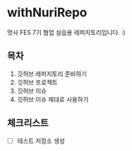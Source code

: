 # withNuriRepo
멋사 FES 7기 협업 실습용 레퍼지토리입니다. :)

## 목차
1. 깃허브 레퍼지토리 준비하기
2. 깃허브 프로젝트
3. 깃허브 이슈
4. 깃허브 이슈 제대로 사용하기

## 체크리스트
- [ ] 테스트 저장소 생성
